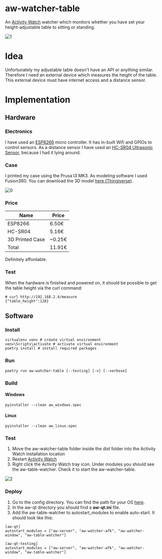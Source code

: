 # aw-watcher-table

An [Activity Watch](https://github.com/ActivityWatch/activitywatch) watcher which monitors whether you have set your height-adjustable table to sitting or standing.

![1](img/aw-watcher-table-1.jpg)

# Idea

Unfortunately my adjustable table doesn't have an API or anything similar. Therefore I need an external device which measures the height of the table. This external device must have internet access and a distance sensor.

# Implementation

## Hardware
### Electronics
I have used an [ESP8266](https://en.wikipedia.org/wiki/ESP8266) micro controller. It has in-built Wifi and GPIOs to control sensors. As a distance sensor I have used an [HC-SR04 Ultrasonic Sensor](http://wiki.sunfounder.cc/index.php?title=Ultrasonic_Module), because I had it lying around.

### Case
I printed my case using the Prusa I3 MK3. As modeling software I used Fusion360. You can download the 3D model [here (Thingiverse)](https://www.thingiverse.com/thing:4619348).

![0](img/aw-watcher-table-0.jpg)

### Price

| Name            | Price  |
|-----------------|--------|
| ESP8266         | 6.50€  |
| HC-SR04         | 5.16€  |
| 3D Printed Case | ~0.25€ |
| Total           | 11.91€ |

Definitely affordable.

### Test
When the hardware is finished and powered on, it should be possible to get the table height via the curl command:
```
# curl http://192.168.2.4/measure
{"table_height":128}
```

## Software
### Install
```
virtualenv venv # create virtual environment
venv\Scripts\activate # activate virtual environment
poetry install # install required packages
```
### Run
```
poetry run aw-watcher-table [--testing] [-v] [--verbose]
```
### Build
#### Windows
```
pyinstaller --clean aw_windows.spec
```
#### Linux
```
pyinstaller --clean aw_linux.spec
```
### Test
1. Move the aw-watcher-table folder inside the dist folder into the Activity Watch installation location
2. Restart [Activity Watch](https://github.com/ActivityWatch/activitywatch)
3. Right click the Activity Watch tray icon. Under modules you should see the aw-table-watcher. Check it to start the aw-watcher-table.

![2](img/aw-watcher-table-deployment.jpg)

### Deploy
1. Go to the config directory. You can find the path for your OS [here](https://docs.activitywatch.net/en/latest/directories.html#config-directory).
2. In the aw-qt directory you should find a **aw-qt.ini** file.
3. Add the aw-table-watcher to autostart_modules to enable auto-start. It should look like this:

```
[aw-qt]
autostart_modules = ["aw-server", "aw-watcher-afk", "aw-watcher-window", "aw-table-watcher"]

[aw-qt-testing]
autostart_modules = ["aw-server", "aw-watcher-afk", "aw-watcher-window", "aw-table-watcher"]
```
